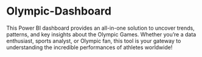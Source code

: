 # Olympic-Dashboard
This Power BI dashboard provides an all-in-one solution to uncover trends, patterns, and key insights about the Olympic Games. Whether you’re a data enthusiast, sports analyst, or Olympic fan, this tool is your gateway to understanding the incredible performances of athletes worldwide!
